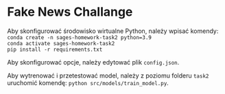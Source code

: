 # Fake News Challange

Aby skonfigurować środowisko wirtualne Python, należy wpisać komendy:  
`conda create -n sages-homework-task2 python=3.9`  
`conda activate sages-homework-task2`  
`pip install -r requirements.txt`  

Aby skonfigurować opcje, należy edytować plik `config.json`.

Aby wytrenować i przetestować model, należy z poziomu folderu `task2` uruchomić komendę: `python src/models/train_model.py`.
